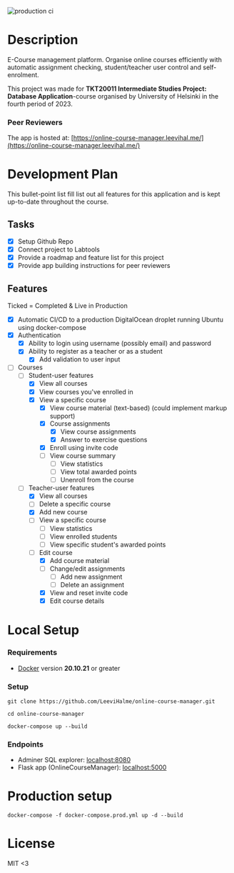 ![production ci](https://github.com/LeeviHalme/online-course-manager/actions/workflows/prod-cicd.yml/badge.svg)

# Description
E-Course management platform. Organise online courses efficiently with automatic assignment checking, student/teacher user control and self-enrolment.

This project was made for **TKT20011 Intermediate Studies Project: Database Application**-course organised by University of Helsinki in the fourth period of 2023.

### Peer Reviewers

The app is hosted at: [https://online-course-manager.leevihal.me/](https://online-course-manager.leevihal.me/)

# Development Plan
This bullet-point list fill list out all features for this application and is kept up-to-date throughout the course.

## Tasks
- [x] Setup Github Repo
- [x] Connect project to Labtools
- [x] Provide a roadmap and feature list for this project
- [x] Provide app building instructions for peer reviewers

## Features

Ticked = Completed & Live in Production

- [x] Automatic CI/CD to a production DigitalOcean droplet running Ubuntu using docker-compose
- [x] Authentication
  - [x] Ability to login using username (possibly email) and password
  - [x] Ability to register as a teacher or as a student
    - [x] Add validation to user input
- [ ] Courses
  - [ ] Student-user features
    - [x] View all courses
    - [x] View courses you've enrolled in
    - [x] View a specific course
      - [x] View course material (text-based) (could implement markup support)
      - [x] Course assignments  
        - [x] View course assignments
        - [x] Answer to exercise questions
      - [x] Enroll using invite code
      - [ ] View course summary
        - [ ] View statistics
        - [ ] View total awarded points
        - [ ] Unenroll from the course
  - [ ] Teacher-user features
    - [x] View all courses
    - [ ] Delete a specific course
    - [x] Add new course
    - [ ] View a specific course
      - [ ] View statistics
      - [ ] View enrolled students
      - [ ] View specific student's awarded points
    - [ ] Edit course
      - [x] Add course material
      - [ ] Change/edit assignments
        - [ ] Add new assignment
        - [ ] Delete an assignment 
      - [x] View and reset invite code
      - [x] Edit course details

# Local Setup

### Requirements

- [Docker](https://www.docker.com/) version **20.10.21** or greater

### Setup

```shell
git clone https://github.com/LeeviHalme/online-course-manager.git
```
```shell
cd online-course-manager
```
```shell
docker-compose up --build
```

### Endpoints
- Adminer SQL explorer: [localhost:8080](http://localhost:8080)
- Flask app (OnlineCourseManager): [localhost:5000](http://localhost:5000)

# Production setup

```shell
docker-compose -f docker-compose.prod.yml up -d --build
```

# License

MIT <3